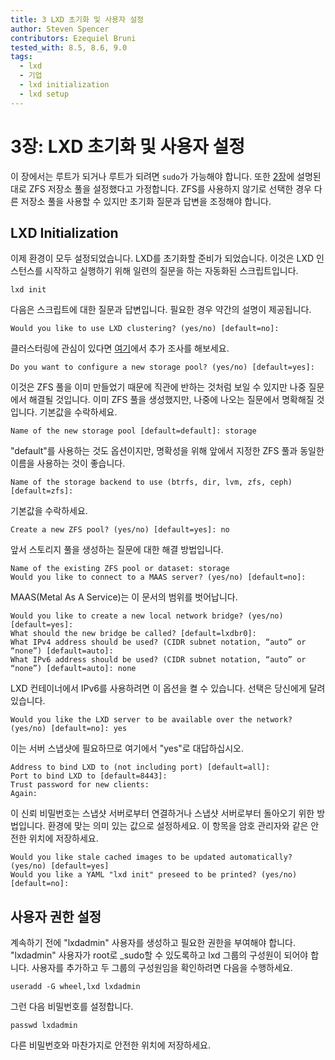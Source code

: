 ```yaml
---
title: 3 LXD 초기화 및 사용자 설정
author: Steven Spencer
contributors: Ezequiel Bruni
tested_with: 8.5, 8.6, 9.0
tags:
  - lxd
  - 기업
  - lxd initialization
  - lxd setup
---
```


# 3장: LXD 초기화 및 사용자 설정

이 장에서는 루트가 되거나 루트가 되려면 `sudo`가 가능해야 합니다. 또한 [2장](02-zfs_setup)에 설명된 대로 ZFS 저장소 풀을 설정했다고 가정합니다. ZFS를 사용하지 않기로 선택한 경우 다른 저장소 풀을 사용할 수 있지만 초기화 질문과 답변을 조정해야 합니다.

## LXD Initialization

이제 환경이 모두 설정되었습니다. LXD를 초기화할 준비가 되었습니다. 이것은 LXD 인스턴스를 시작하고 실행하기 위해 일련의 질문을 하는 자동화된 스크립트입니다.

```
lxd init
```

다음은 스크립트에 대한 질문과 답변입니다. 필요한 경우 약간의 설명이 제공됩니다.

```
Would you like to use LXD clustering? (yes/no) [default=no]:
```

클러스터링에 관심이 있다면 [여기](https://linuxcontainers.org/lxd/docs/master/clustering/)에서 추가 조사를 해보세요.

```
Do you want to configure a new storage pool? (yes/no) [default=yes]:
```

이것은 ZFS 풀을 이미 만들었기 때문에 직관에 반하는 것처럼 보일 수 있지만 나중 질문에서 해결될 것입니다. 이미 ZFS 풀을 생성했지만, 나중에 나오는 질문에서 명확해질 것입니다. 기본값을 수락하세요.

```
Name of the new storage pool [default=default]: storage
```

"default"를 사용하는 것도 옵션이지만, 명확성을 위해 앞에서 지정한 ZFS 풀과 동일한 이름을 사용하는 것이 좋습니다.

```
Name of the storage backend to use (btrfs, dir, lvm, zfs, ceph) [default=zfs]:
```

기본값을 수락하세요.

```
Create a new ZFS pool? (yes/no) [default=yes]: no
```

앞서 스토리지 풀을 생성하는 질문에 대한 해결 방법입니다.

```
Name of the existing ZFS pool or dataset: storage
Would you like to connect to a MAAS server? (yes/no) [default=no]:
```

MAAS(Metal As A Service)는 이 문서의 범위를 벗어납니다.

```
Would you like to create a new local network bridge? (yes/no) [default=yes]:
What should the new bridge be called? [default=lxdbr0]: 
What IPv4 address should be used? (CIDR subnet notation, “auto” or “none”) [default=auto]:
What IPv6 address should be used? (CIDR subnet notation, “auto” or “none”) [default=auto]: none
```

LXD 컨테이너에서 IPv6를 사용하려면 이 옵션을 켤 수 있습니다. 선택은 당신에게 달려 있습니다.

```
Would you like the LXD server to be available over the network? (yes/no) [default=no]: yes
```

이는 서버 스냅샷에 필요하므로 여기에서 "yes"로 대답하십시오.

```
Address to bind LXD to (not including port) [default=all]:
Port to bind LXD to [default=8443]:
Trust password for new clients:
Again:
```

이 신뢰 비밀번호는 스냅샷 서버로부터 연결하거나 스냅샷 서버로부터 돌아오기 위한 방법입니다. 환경에 맞는 의미 있는 값으로 설정하세요. 이 항목을 암호 관리자와 같은 안전한 위치에 저장하세요.

```
Would you like stale cached images to be updated automatically? (yes/no) [default=yes]
Would you like a YAML "lxd init" preseed to be printed? (yes/no) [default=no]:
```

## 사용자 권한 설정

계속하기 전에 "lxdadmin" 사용자를 생성하고 필요한 권한을 부여해야 합니다. "lxdadmin" 사용자가 root로 _sudo할 수 있도록하고 lxd 그룹의 구성원이 되어야 합니다. 사용자를 추가하고 두 그룹의 구성원임을 확인하려면 다음을 수행하세요.

```
useradd -G wheel,lxd lxdadmin
```

그런 다음 비밀번호를 설정합니다.

```
passwd lxdadmin
```

다른 비밀번호와 마찬가지로 안전한 위치에 저장하세요.
